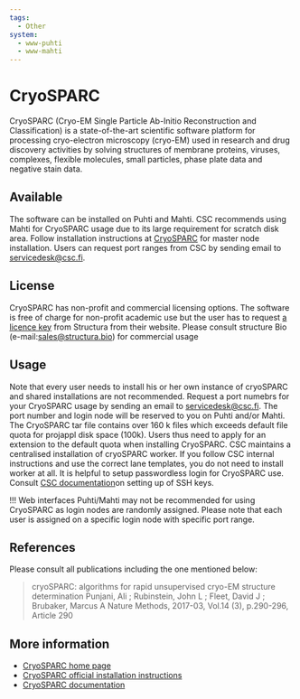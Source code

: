 ```yaml
---
tags:
  - Other
system:
  - www-puhti
  - www-mahti
---
```


# CryoSPARC

CryoSPARC (Cryo-EM Single Particle Ab-Initio Reconstruction and Classification) is a state-of-the-art scientific software platform for processing cryo-electron microscopy (cryo-EM) used in research and drug discovery activities by solving structures of membrane proteins, viruses, complexes, flexible molecules, small particles, phase plate data and negative stain data.


## Available

 The software can be installed on Puhti and Mahti. CSC recommends using Mahti for CryoSPARC usage due to its large requirement for scratch disk area.  Follow installation instructions at [CryoSPARC](https://cryosparc.com/docs/reference/install/) for master node installation. Users can request port ranges from CSC by sending email to <servicedesk@csc.fi>.


## License

CryoSPARC has non-profit and commercial licensing options. The software is free of charge for non-profit academic use but the user has to request [a licence key](https://cryosparc.com/download/) from Structura from their website. Please consult structure Bio (e-mail:<sales@structura.bio>) for commercial usage


## Usage

Note that every user needs to install his or her own instance of cryoSPARC and shared installations are not recommended. Request a port numebrs for your CryoSPARC usage by sending an email to <servicedesk@csc.fi>. The port number and login node will be reserved to you on Puhti and/or Mahti. The CryoSPARC tar file contains over 160 k files which exceeds default file quota for projappl disk space (100k). Users thus need to apply for an extension to the default quota when installing CryoSPARC. CSC maintains a centralised installation of cryoSPARC worker. If you follow CSC internal instructions and use the correct lane templates, you do not need to install worker at all. It is helpful to setup passwordless login for CryoSPARC use. Consult  [CSC documentation](../computing/connecting.md)on setting up of SSH keys.


!!! Web interfaces Puhti/Mahti may not be recommended for using CryoSPARC as login nodes are randomly assigned. Please note that each user is assigned on a specific login node with specific port range. 


## References

Please consult all publications including the one mentioned below:

> cryoSPARC: algorithms for rapid unsupervised cryo-EM structure determination
Punjani, Ali ; Rubinstein, John L ; Fleet, David J ; Brubaker, Marcus A
Nature Methods, 2017-03, Vol.14 (3), p.290-296, Article 290


## More information

- [CryoSPARC home page](https://cryosparc.com/)
- [CryoSPARC official installation instructions](https://guide.cryosparc.com/setup-configuration-and-management/how-to-download-install-and-configure)
- [CryoSPARC documentation](https://guide.cryosparc.com/)  
